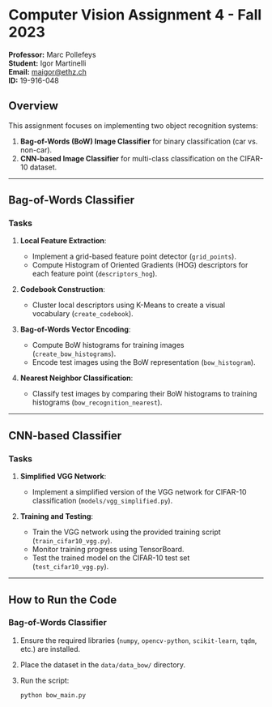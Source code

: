 # Computer Vision Assignment 4 - Fall 2023

**Professor:** Marc Pollefeys  
**Student:** Igor Martinelli  
**Email:** <maigor@ethz.ch>  
**ID:** 19-916-048  

## Overview

This assignment focuses on implementing two object recognition systems:

1. **Bag-of-Words (BoW) Image Classifier** for binary classification (car vs. non-car).
2. **CNN-based Image Classifier** for multi-class classification on the CIFAR-10 dataset.

---

## Bag-of-Words Classifier

### Tasks

1. **Local Feature Extraction**:
   - Implement a grid-based feature point detector (`grid_points`).
   - Compute Histogram of Oriented Gradients (HOG) descriptors for each feature point (`descriptors_hog`).

2. **Codebook Construction**:
   - Cluster local descriptors using K-Means to create a visual vocabulary (`create_codebook`).

3. **Bag-of-Words Vector Encoding**:
   - Compute BoW histograms for training images (`create_bow_histograms`).
   - Encode test images using the BoW representation (`bow_histogram`).

4. **Nearest Neighbor Classification**:
   - Classify test images by comparing their BoW histograms to training histograms (`bow_recognition_nearest`).

---

## CNN-based Classifier

### Tasks

1. **Simplified VGG Network**:
   - Implement a simplified version of the VGG network for CIFAR-10 classification (`models/vgg_simplified.py`).

2. **Training and Testing**:
   - Train the VGG network using the provided training script (`train_cifar10_vgg.py`).
   - Monitor training progress using TensorBoard.
   - Test the trained model on the CIFAR-10 test set (`test_cifar10_vgg.py`).

---

## How to Run the Code

### Bag-of-Words Classifier

1. Ensure the required libraries (`numpy`, `opencv-python`, `scikit-learn`, `tqdm`, etc.) are installed.
2. Place the dataset in the `data/data_bow/` directory.
3. Run the script:

   ```bash
   python bow_main.py
